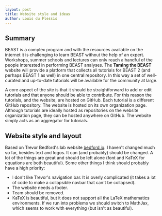 ```yaml
---
layout: post
title: Website style and ideas
author: Louis du Plessis
---
```


## Summary

BEAST is a complex program and with the resources available on the internet it is challenging to learn BEAST without the help of an expert. 
Workshops, summer schools and lectures can only reach a handful of the people interested in performing BEAST analyses. 
The **Taming the BEAST** website will provide a platform that collects all tutorials for BEAST 2 (and perhaps BEAST 1 as well) in one central repository. 
In this way a set of well-curated and up-to-date tutorials will be available for the community at large. 


A core aspect of the site is that it should be straightforward to add or edit tutorials and that anyone should be able to contribute. For this reason the tutorials, and the website, are hosted on GitHub. Each tutorial is a different GitHub repository. The website is hosted on its own organization page. Although tutorials are ideally hosted as repositories on the website organization page, they can be hosted anywhere on GitHub. The website simply acts as an aggregator for tutorials.




## Website style and layout

Based on Trevor Bedford's lab website [bedford.io](http://bedford.io). I haven't changed much so far, besides text and logos. It can (and probably) should be changed. 
A lot of the things are great and should be left alone (font and KaTeX for equations are both beautiful). Some other things I think should probably have a high priority: 

- I don't like Trevor's navigation bar. It is overly complicated (it takes a lot of code to make a collapsible navbar that can't be collapsed). 
- The website needs a footer.
- Team should be removed.
- KaTeX is beautiful, but it does not support all the LaTeX mathematics environments. If we run into problems we should switch to MathJax, which seems to work with everything (but isn't as beautiful). 
